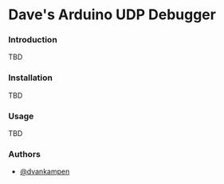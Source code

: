 Dave's Arduino UDP Debugger
=====

### Introduction

TBD

### Installation

TBD

### Usage

TBD

### Authors

+ [@dvankampen](http://github.com/dvankampen)